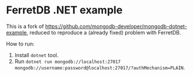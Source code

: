 # FerretDB .NET example

This is a fork of https://github.com/mongodb-developer/mongodb-dotnet-example,
reduced to reproduce a (already fixed) problem with FerretDB.

How to run:

1. Install `dotnet` tool.
2. Run `dotnet run mongodb://localhost:27017 mongodb://username:password@localhost:27017/?authMechanism=PLAIN`.
